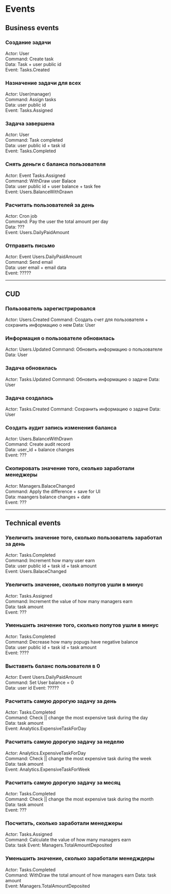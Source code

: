 # Events

## Business events

### Создание задачи

Actor: User  
Command: Create task  
Data: Task + user public id  
Event: Tasks.Created  

### Назначение задачи для всех

Actor: User(manager)  
Command: Assign tasks  
Data: user public id  
Event: Tasks.Assigned  

### Задача завершена

Actor: User  
Command: Task completed  
Data: user public id + task id  
Event: Tasks.Completed  

### Снять деньги с баланса пользователя

Actor: Event Tasks.Assigned  
Command: WithDraw user Balace  
Data: user public id + user balance + task fee  
Event: Users.BalanceWithDrawn  

### Расчитать пользователей за день

Actor: Cron job  
Command: Pay the user the total amount per day  
Data: ???  
Event: Users.DailyPaidAmount  

### Отправить письмо

Actor: Event Users.DailyPaidAmount  
Command: Send email  
Data: user email + email data  
Event: ?????  

-----

## CUD

### Пользователь зарегистрировался

Actor: Users.Created
Command: Создать счет для пользователя + сохранить информацию о нем
Data: User

### Информация о пользователе обновилась

Actor: Users.Updated
Command: Обновить информацию о пользователе
Data: User

### Задача обновилась

Actor: Tasks.Updated
Command: Обновить информацию о задаче
Data: User

### Задача создалась

Actor: Tasks.Created
Command: Сохранить информацию о задаче
Data: User

### Создать аудит запись изменения баланса

Actor: Users.BalanceWithDrawn  
Command: Create audit record  
Data: user_id + balance changes  
Event: ???  

### Скопировать значение того, сколько заработали менеджеры

Actor: Managers.BalaceChanged  
Command: Apply the difference + save for UI  
Data: maangers balance changes + date  
Event: ???  

-----

## Technical events

### Увеличить значение того, сколько пользователь заработал за день

Actor: Tasks.Completed  
Command: Increment how many user earn  
Data: user public id + task id + task amount  
Event: Users.BalaceChanged

### Увеличить значение, сколько попугов ушли в минус

Actor: Tasks.Assigned  
Command: Increment the value of how many managers earn  
Data: task amount  
Event: ???

### Уменьшить значение того, сколько попутов ушли в минус

Actor: Tasks.Completed  
Command: Decrease how many popugs have negative balance  
Data: user public id + task id + task amount  
Event: ????  

### Выставить баланс пользователя в 0

Actor: Event Users.DailyPaidAmount  
Command: Set User balance = 0  
Data: user id
Event: ?????  

### Расчитать самую дорогую задачу за день

Actor: Tasks.Completed  
Command: Check || change the most expensive task during the day  
Data: task amount  
Event: Analytics.ExpensiveTaskForDay

### Расчитать самую дорогую задачу за неделю

Actor: Analytics.ExpensiveTaskForDay  
Command: Check || change the most expensive task during the week  
Data: task amount  
Event: Analytics.ExpensiveTaskForWeek  

### Расчитать самую дорогую задачу за месяц

Actor: Tasks.Completed  
Command: Check || change the most expensive task during the month  
Data: task amount  
Event: ???  

### Посчитать, сколько заработали менеджеры

Actor: Tasks.Assigned  
Command: Calculate the value of how many managers earn  
Data: task
Event: Managers.TotalAmountDeposited

### Уменьшить значение, сколько заработали менедждеры

Actor: Tasks.Completed  
Command: WithDraw the total amount of how managers earn
Data: task amount  
Event: Managers.TotalAmountDeposited

